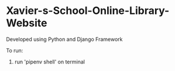 # Xavier-s-School-Online-Library-Website
Developed using Python and Django Framework 

To run:
1. run 'pipenv shell' on terminal 